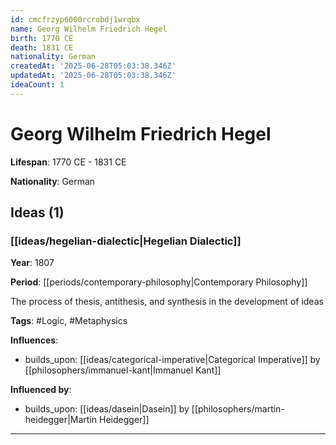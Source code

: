 ```yaml
---
id: cmcfrzyp6000rcrobdj1wrqbx
name: Georg Wilhelm Friedrich Hegel
birth: 1770 CE
death: 1831 CE
nationality: German
createdAt: '2025-06-28T05:03:38.346Z'
updatedAt: '2025-06-28T05:03:38.346Z'
ideaCount: 1
---
```

# Georg Wilhelm Friedrich Hegel

**Lifespan**: 1770 CE - 1831 CE

**Nationality**: German

## Ideas (1)

### [[ideas/hegelian-dialectic|Hegelian Dialectic]]

**Year**: 1807

**Period**: [[periods/contemporary-philosophy|Contemporary Philosophy]]

The process of thesis, antithesis, and synthesis in the development of ideas

**Tags**: #Logic, #Metaphysics

**Influences**:
- builds_upon: [[ideas/categorical-imperative|Categorical Imperative]] by [[philosophers/immanuel-kant|Immanuel Kant]]

**Influenced by**:
- builds_upon: [[ideas/dasein|Dasein]] by [[philosophers/martin-heidegger|Martin Heidegger]]

---

